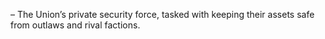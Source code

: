 – The Union’s private security force, tasked with keeping their assets safe from outlaws and rival factions.